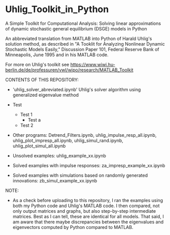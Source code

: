 # Uhlig_Toolkit_in_Python

A Simple Toolkit for Computational Analysis: Solving linear approximations of dynamic stochastic general equilibrium (DSGE) models in Python

An abbreviated translation from MATLAB into Python of Harald Uhlig's solution method, as described in "A Tooklit for Analyzing Nonlinear Dynamic Stochastic Models Easily," Discussion Paper 101, Federal Reserve Bank of Minneapolis, June 1995 and in his MATLAB code. 

For more on Uhlig's toolkit see  https://www.wiwi.hu-berlin.de/de/professuren/vwl/wipo/research/MATLAB_Toolkit


CONTENTS OF THIS REPOSITORY:

* 'uhlig_solver_abreviated.ipynb'  Uhlig's solver algorithm using generalized eigenvalue method

*  Test
    *  Test 1
         *  Test a
    *  Test 2

* Other programs:  Detrend_Filters.ipynb, uhlig_impulse_resp_all.ipynb, uhlig_plot_impresp_all.ipynb, uhlig_simul_rand.ipynb, uhlig_plot_simul_all.ipynb

* Unsolved examples:  uhlig_example_xx.ipynb

* Solved examples with impulse responses:  za_impresp_example_xx.ipynb

* Solved examples with simulations based on randomly generated innovations:  zb_simul_example_xx.ipynb


NOTE:

* As a check before uploading to this repository, I ran the examples using both my Python code and Uhlig's MATLAB code. I then compared, not only output matrices and graphs, but also step-by-step intermediate matrices.  Best as I can tell, these are identical for all models.  That said, I am aware that there maybe discrepancies between the eigenvalues and eigenvectors computed by Python compared to MATLAB. 

